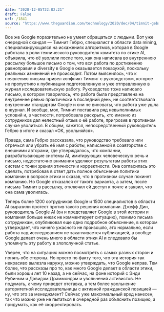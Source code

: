 ```yaml
---
date: "2020-12-05T22:02:21"
draft: False
url: /1841
source: "https://www.theguardian.com/technology/2020/dec/04/timnit-gebru-google-ai-fired-diversity-ethics"
---
```


Все же Google поразительно не умеет обращаться с людьми. Вот уже очередной скандал — Тимнит Гебрю, специалист в области data mining, специализирующаяся на искажениях алгоритмов, которая в Google работала в роли технического руководителя комитета по этике AI, объявила, что её уволили после того, как она написала во внутреннюю рассылку большое письмо о том, что вся работа по достижению равноправия и diversity в Google оказывается показухой, поскольку реальных изменений не происходит. Потом выяснилось, что к появлению письма привел конфликт Тимнит с руководством, которое не пропустило к публикации подготовленную и уже отправленную в журнал исследовательскую работу. Руководство тоже написало письмо, в котором говорилось, что работа была представлена на внутреннее ревью практически в последний день, не соответствовала внутренним стандартам Google и они не виноваты, что работа уже ушла в журнал. И вообще, мол, Тимнит поставила ряд невыполнимых условий и, в частности, потребовала раскрыть, кто именно из сотрудников дал нелестный отзыв о её работе, пригрозив в противном случае уволиться. В общем, кажется, непосредственный руководитель Гебрю в итоге и сказал «ОК, увольняйся».

Правда, сама Гебрю рассказала, что руководство требовало или отречься или убрать её имя с работы, написанной в соавторстве с внешними авторами, где утверждалось, что компании, разрабатывающие системы AI, имитирующих человеческую речь и письмо, недостаточно внимания уделяют результатам работы этих систем с точки зрения этичности и корректности. Она согласилась это сделать, потребовав в ответ дать полное объяснение политики компании в вопросе этики и сказав, что в противном случае покинет компанию. Но Google отказался от такого варианта, а затем, после письма Тимнит в рассылку, отключил ей доступ к почте и заявил, что она сама уволилась.

Теперь более 1200 сотрудников Google и 1500 специалистов в области AI выразили протест против такого решения компании. Джефф Дин, руководитель Google AI (он и представляет Google в этой истории и компания больше никак не комментирует ситуацию), помимо письма сотрудникам, опубликовал еще одно подробное объяснение, в котором утверждает, что ничего ужасного не произошло, это нормально, если работа над исследованием не заканчивается публикацией, а вообще Google делает очень много в области этики AI и следовало бы упомянуть эту работу в злополучной статье. 

Уверен, что на ситуацию можно посмотреть с самых разных сторон и понять обе стороны. Но просто по факту того, что эта история так некрасиво вылезла наружу, можно утверждать, что Google неправ. Тем более, что рассказы про то, как много Google делает в области этики, были хороши лет 10 назад, а не сейчас, на фоне историй с Энди Рубиным и Дэвидом Драммондом и увольнений активистов. Не подумать, к чему приведет отставка, а тем более увольнение авторитетной исследовательницы с активной гражданской позицией — ну, что это за менеджмент? Сейчас уже максимальный вред нанесен, так что можно уже не пытаться в очередной раз объяснить позицию, а придумать, как её скорректировать.
